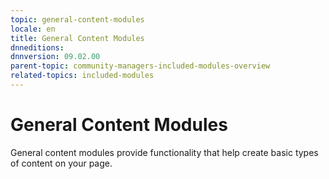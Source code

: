 ```yaml
---
topic: general-content-modules
locale: en
title: General Content Modules
dnneditions: 
dnnversion: 09.02.00
parent-topic: community-managers-included-modules-overview
related-topics: included-modules
---
```


# General Content Modules

General content modules provide functionality that help create basic types of content on your page.